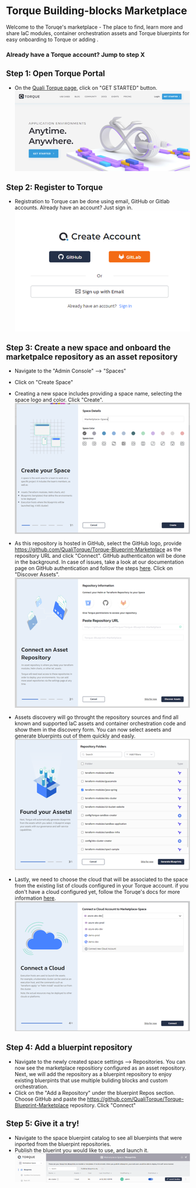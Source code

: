 # Torque Building-blocks Marketplace

Welcome to the Toruqe's marketplace - The place to find, learn more and share IaC modules, container orchestration assets and Torque bluerpints for easy onboarding to Torque or adding .

### Already have a Torque account? Jump to step X


## Step 1: Open Torque Portal
* On the [Quali Torque page](https://www.qtorque.io/), click on "GET STARTED" button.
![QTorque.io](pics/torque-intro.png)

## Step 2: Register to Torque
* Registration to Torque can be done using email, GitHub or Gitlab accounts. Already have an account? Just sign in.
![register](pics/register.png)

## Step 3: Create a new space and onboard the marketpalce repository as an asset repository
* Navigate to the "Admin Console" --> "Spaces"
* Click on "Create Space" 
* Creating a new space includes providing a space name, selecting the space logo and color. Click "Create".
![register](pics/new-space.png)

* As this repository is hosted in GitHub, select the GitHub logo, provide https://github.com/QualiTorque/Torque-Blueprint-Marketplace as the repository URL and click "Connect". GitHub authenticaiton will be done in the background. In case of issues, take a look at our documentation page on GitHub authentication and follow the steps [here](https://docs.qtorque.io/admin-guide/source-control-github). Click on "Discover Assets".
  ![register](pics/repository-onboarding.png)

* Assets discovery will go throught the repository sources and find all known and supported IaC assets and container orchestration code and show them in the discovery form. You can now select aseets and generate bluerpints out of them quickly and easly.
  ![register](pics/asset_discovery.png)

* Lastly, we need to choose the cloud that will be associated to the space from the existing list of clouds configured in your Torque account. if you don't have a cloud configured yet, follow the Toruqe's docs for more information [here](https://docs.qtorque.io/getting-started/Connect%20a%20Kubernetes%20Cluster).
  ![register](pics/connect_cloud.png)

## Step 4: Add a bluerpint repository
* Navigate to the newly created space settings --> Repositories. You can now see the marketplace repositiory configured as an asset repository. Next, we will add the repository as a bluerpint repository to enjoy existing bluerpints that use multiple buliding blocks and custom orchestration.
* Click on the "Add a Repository" under the bluerpint Repos section. Choose GitHub and paste the https://github.com/QualiTorque/Torque-Blueprint-Marketplace repository. Click "Connect"

## Step 5: Give it a try!
* Navigate to the space bluerpint catalog to see all bluerpints that were inported from the bluerpint repositories.
* Publish the bluerint you would like to use, and launch it.
   ![register](pics/publish.png)
